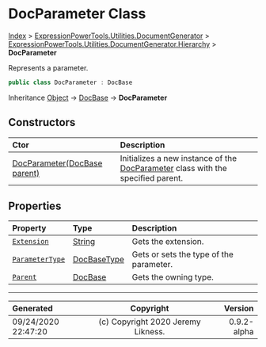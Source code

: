 ﻿# DocParameter Class

[Index](../index.md) > [ExpressionPowerTools.Utilities.DocumentGenerator](ExpressionPowerTools.Utilities.DocumentGenerator.a.md) > [ExpressionPowerTools.Utilities.DocumentGenerator.Hierarchy](ExpressionPowerTools.Utilities.DocumentGenerator.Hierarchy.n.md) > **DocParameter**

Represents a parameter.

```csharp
public class DocParameter : DocBase
```

Inheritance [Object](https://docs.microsoft.com/dotnet/api/system.object) → [DocBase](ExpressionPowerTools.Utilities.DocumentGenerator.Hierarchy.DocBase.cs.md) → **DocParameter**

## Constructors

| Ctor | Description |
| :-- | :-- |
| [DocParameter(DocBase parent)](ExpressionPowerTools.Utilities.DocumentGenerator.Hierarchy.DocParameter.ctor.md#docparameterdocbase-parent) | Initializes a new instance of the [DocParameter](ExpressionPowerTools.Utilities.DocumentGenerator.Hierarchy.DocParameter.cs.md) class with the            specified parent. |
## Properties

| Property | Type | Description |
| :-- | :-- | :-- |
| [`Extension`](ExpressionPowerTools.Utilities.DocumentGenerator.Hierarchy.DocParameter.Extension.prop.md) | [String](https://docs.microsoft.com/dotnet/api/system.string) | Gets the extension. |
| [`ParameterType`](ExpressionPowerTools.Utilities.DocumentGenerator.Hierarchy.DocParameter.ParameterType.prop.md) | [DocBaseType](ExpressionPowerTools.Utilities.DocumentGenerator.Hierarchy.DocBaseType.cs.md) | Gets or sets the type of the parameter. |
| [`Parent`](ExpressionPowerTools.Utilities.DocumentGenerator.Hierarchy.DocParameter.Parent.prop.md) | [DocBase](ExpressionPowerTools.Utilities.DocumentGenerator.Hierarchy.DocBase.cs.md) | Gets the owning type. |


---

| Generated | Copyright | Version |
| :-- | :-: | --: |
| 09/24/2020 22:47:20 | (c) Copyright 2020 Jeremy Likness. | 0.9.2-alpha |

